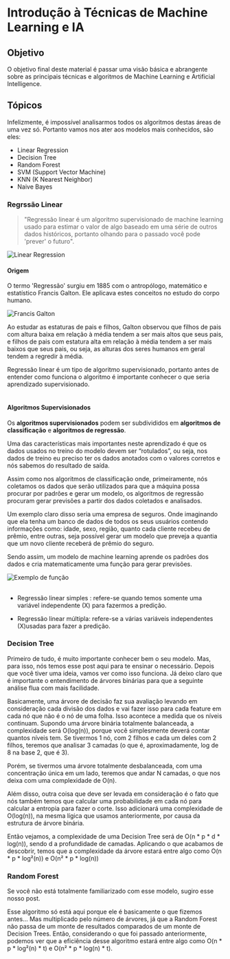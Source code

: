 # Introdução à Técnicas de Machine Learning e IA

## Objetivo

O objetivo final deste material é passar uma visão básica e abrangente sobre as principais técnicas e algoritmos de Machine Learning e Artificial Intelligence.

## Tópicos

Infelizmente, é impossível analisarmos todos os algoritmos destas áreas de uma vez só. Portanto vamos nos ater aos modelos mais conhecidos, são eles:

- Linear Regression
- Decision Tree
- Random Forest
- SVM (Support Vector Machine)
- KNN (K Nearest Neighbor)
- Naive Bayes

### Regrssão Linear

>"Regressão linear é um algoritmo supervisionado de machine learning usado para estimar o valor de algo baseado em uma série de outros dados históricos, portanto olhando para o passado você pode 'prever' o futuro".

![Linear Regression](https://miro.medium.com/max/1400/1*JplJixyQxHTRwQvqP7eDrQ.gif)
#### Origem

O termo 'Regressão' surgiu em 1885 com o antropólogo, matemático e estatístico Francis Galton. Ele aplicava estes conceitos no estudo do corpo humano.

![Francis Galton](https://miro.medium.com/max/386/0*2dl-pJMeOc0F-A5R)

Ao estudar as estaturas de pais e filhos, Galton observou que filhos de pais com altura baixa em relação à média tendem a ser mais altos que seus pais, e filhos de pais com estatura alta em relação à média tendem a ser mais baixos que seus pais, ou seja, as alturas dos seres humanos em geral tendem a regredir à média.

Regressão linear é um tipo de algoritmo supervisionado, portanto antes de entender como funciona o algoritmo é importante conhecer o que seria aprendizado supervisionado.
</br>
</br>

#### Algoritmos Supervisionados

Os **algoritmos supervisionados** podem ser subdivididos em **algoritmos de classificação** e **algoritmos de regressão**.

Uma das características mais importantes neste aprendizado é que os dados usados no treino do modelo devem ser “rotulados”, ou seja, nos dados de treino eu preciso ter os dados anotados com o valores corretos e nós sabemos do resultado de saída.

Assim como nos algoritmos de classificação onde, primeiramente, nós coletamos os dados que serão utilizados para que a máquina possa procurar por padrões e gerar um modelo, os algoritmos de regressão procuram gerar previsões a partir dos dados coletados e analisados.

Um exemplo claro disso seria uma empresa de seguros. Onde imaginando que ela tenha um banco de dados de todos os seus usuários contendo informações como: idade, sexo, região, quanto cada cliente recebeu de prêmio, entre outras, seja possível gerar um modelo que preveja a quantia que um novo cliente receberá de prêmio do seguro.

Sendo assim, um modelo de machine learning aprende os padrões dos dados e cria matematicamente uma função para gerar previsões.

![Exemplo de função](https://miro.medium.com/max/1288/0*yylfN9osCM_tKhw_)
</br>
</br>

- Regressão linear simples : refere-se quando temos somente uma variável independente (X) para fazermos a predição.

- Regressão linear múltipla: refere-se a várias variáveis independentes (X)usadas para fazer a predição.

### Decision Tree

Primeiro de tudo, é muito importante conhecer bem o seu modelo. Mas, para isso, nós temos esse post aqui para te ensinar o necessário. Depois que você tiver uma ideia, vamos ver como isso funciona. Já deixo claro que é importante o entendimento de árvores binárias para que a seguinte análise flua com mais facilidade.

Basicamente, uma árvore de decisão faz sua avaliação levando em consideração cada divisão dos dados e vai fazer isso para cada feature em cada nó que não é o nó de uma folha. Isso acontece a medida que os níveis continuam. Supondo uma árvore binária totalmente balanceada, a complexidade será O(log(n)), porque você simplesmente deverá contar quantos níveis tem. Se tivermos 1 nó, com 2 filhos e cada um deles com 2 filhos, teremos que analisar 3 camadas (o que é, aproximadamente, log de 8 na base 2, que é 3).

Porém, se tivermos uma árvore totalmente desbalanceada, com uma concentração única em um lado, teremos que andar N camadas, o que nos deixa com uma complexidade de O(n).

Além disso, outra coisa que deve ser levada em consideração é o fato que nós também temos que calcular uma probabilidade em cada nó para calcular a entropia para fazer o corte. Isso adicionará uma complexidade de O(log(n)), na mesma lígica que usamos anteriormente, por causa da estrutura de árvore binária.

Então vejamos, a complexidade de uma Decision Tree será de O(n * p * d * log(n)), sendo d a profundidade de camadas. Aplicando o que acabamos de descobrir, temos que a complexidade da árvore estará entre algo como O(n * p * log²(n)) e O(n² * p * log(n))

### Random Forest

Se você não está totalmente familiarizado com esse modelo, sugiro esse nosso post.

Esse algoritmo só está aqui porque ele é basicamente o que fizemos antes… Mas multiplicado pelo número de árvores, já que a Random Forest não passa de um monte de resultados comparados de um monte de Decision Trees. Então, considerando o que foi passado anteriormente, podemos ver que a eficiência desse algoritmo estará entre algo como O(n * p * log²(n) * t) e O(n² * p * log(n) * t).